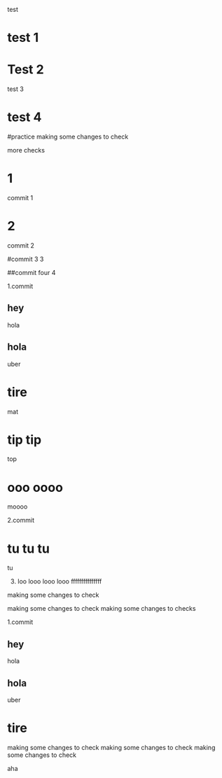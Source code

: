test 

# test 1

# Test 2

test 3
# test 4

#practice
making some changes to check


more
checks

# 1
commit 1

# 2
commit 2

#commit 3
3

##commit four
4

1.commit
## hey
hola

## hola
uber

# tire
mat

# tip tip
top

# ooo oooo
moooo

2.commit

# tu tu tu
tu

3. loo looo looo
looo
fffffffffffffff

making some changes to check

making some changes to check
making some changes to checks

1.commit
## hey
hola

## hola
uber

# tire

making some changes to check
making some changes to check
making some changes to check

aha
